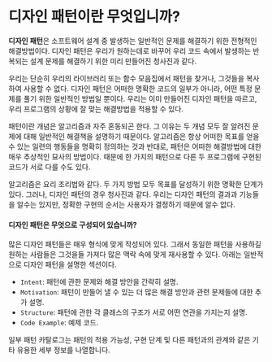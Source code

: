 # 디자인 패턴이란 무엇입니까?

**디자인 패턴**은 소프트웨어 설계 중 발생하는 일반적인 문제를 해결하기 위한 전형적인 해결방법이다. 디자인 패턴은 우리가 원하는데로 바꾸어 우리 코드 속에서 발생하는 반복되는 설계 문제를 해결하기 위한 미리 만들어진 청사진과 같다.

우리는 단순히 우리의 라이브러리 또는 함수 모음집에서 패턴을 찾거나, 그것들을 복사하여 사용할 수 없다. 디자인 패턴은 어떠한 명확한 코드의 일부가 아니라, 어떤 특정 문제를 풀기 위한 일반적인 방법일 뿐이다. 우리는 이미 만들어진 디자인 패턴을 따르고, 우리 프로그램의 상황에 잘 맞는 해결방법을 적용할 수 있다.

패턴이란 개념은 알고리즘과 자주 혼동되곤 한다. 그 이유는 두 개념 모두 잘 알려진 문제에 대해 일반적인 해결책을 설명하기 때문이다. 알고리즘은 항상 어떠한 목표를 얻을 수 있는 일련의 행동들을 명확히 정의하는 것과 반대로, 패턴은 어떠한 해결방법에 대한 매우 추상적인 묘사의 방법이다. 때문에 한 가지의 패턴으로 다른 두 프로그램에 구현된 코드가 서로 다를 수도 있다.

알고리즘은 요리 조리법와 같다. 두 가지 방법 모두 목표를 달성하기 위한 명확한 단계가 있다. 그러나, 디자인 패턴의 경우 청사진과 같다. 우리는 디자인 패턴의 결과과 기능들을 알수는 있지만, 정확한 구현의 순서는 사용자가 결정하기 때문에 알수 없다.


#### 디자인 패턴은 무엇으로 구성되어 있습니까?

많은 디자인 패턴들은 매우 형식에 맞게 작성되어 있다. 그래서 동일한 패턴을 사용하길 원하는 사람들은 그것을들 가져다 많은 맥락 속에 맞게 재사용할 수 있다. 아래는 일반적으로 디자인 패턴을 설명한 섹션이다.

 * `Intent`: 패턴에 관한 문제와 해결 방안을 간략히 설명.
 * `Motivation`: 패턴이 만들어 낼 수 있는 더 많은 해결 방안과 관련 문제들에 대한 추가 설명.
 * `Structure`: 패턴에 관한 각 클래스의 구조가 서로 어떤 연관을 가지는지 설명.
 * `Code Example`: 예제 코드.

일부 패턴 카탈로그는 패턴의 적용 가능성, 구현 단계 및 다른 패턴과의 관계와 같은 기타 유용한 세부 정보를 나열합니다.
